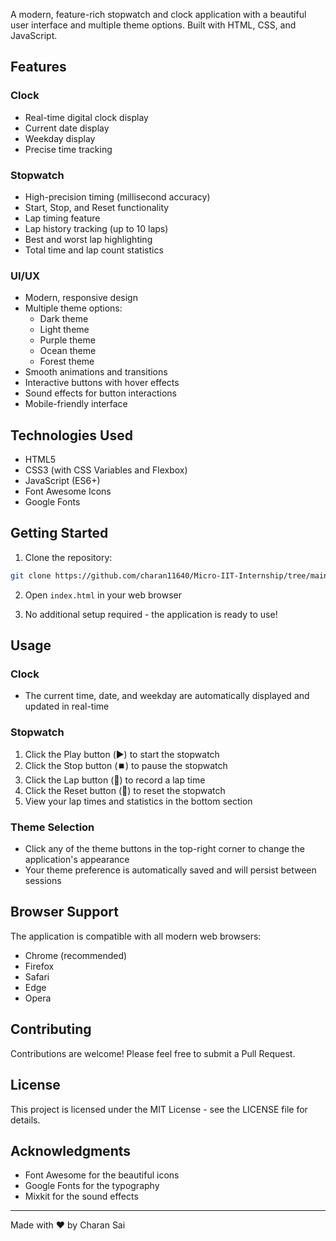 A modern, feature-rich stopwatch and clock application with a beautiful user interface and multiple theme options. Built with HTML, CSS, and JavaScript.

## Features

### Clock
- Real-time digital clock display
- Current date display
- Weekday display
- Precise time tracking

### Stopwatch
- High-precision timing (millisecond accuracy)
- Start, Stop, and Reset functionality
- Lap timing feature
- Lap history tracking (up to 10 laps)
- Best and worst lap highlighting
- Total time and lap count statistics

### UI/UX
- Modern, responsive design
- Multiple theme options:
  - Dark theme
  - Light theme
  - Purple theme
  - Ocean theme
  - Forest theme
- Smooth animations and transitions
- Interactive buttons with hover effects
- Sound effects for button interactions
- Mobile-friendly interface

## Technologies Used

- HTML5
- CSS3 (with CSS Variables and Flexbox)
- JavaScript (ES6+)
- Font Awesome Icons
- Google Fonts

## Getting Started

1. Clone the repository:
```bash
git clone https://github.com/charan11640/Micro-IIT-Internship/tree/main/stop%20watch
```

2. Open `index.html` in your web browser

3. No additional setup required - the application is ready to use!

## Usage

### Clock
- The current time, date, and weekday are automatically displayed and updated in real-time

### Stopwatch
1. Click the Play button (▶️) to start the stopwatch
2. Click the Stop button (⏹️) to pause the stopwatch
3. Click the Lap button (🏁) to record a lap time
4. Click the Reset button (🔄) to reset the stopwatch
5. View your lap times and statistics in the bottom section

### Theme Selection
- Click any of the theme buttons in the top-right corner to change the application's appearance
- Your theme preference is automatically saved and will persist between sessions

## Browser Support

The application is compatible with all modern web browsers:
- Chrome (recommended)
- Firefox
- Safari
- Edge
- Opera

## Contributing

Contributions are welcome! Please feel free to submit a Pull Request.

## License

This project is licensed under the MIT License - see the LICENSE file for details.

## Acknowledgments

- Font Awesome for the beautiful icons
- Google Fonts for the typography
- Mixkit for the sound effects

---

Made with ❤️ by Charan Sai
